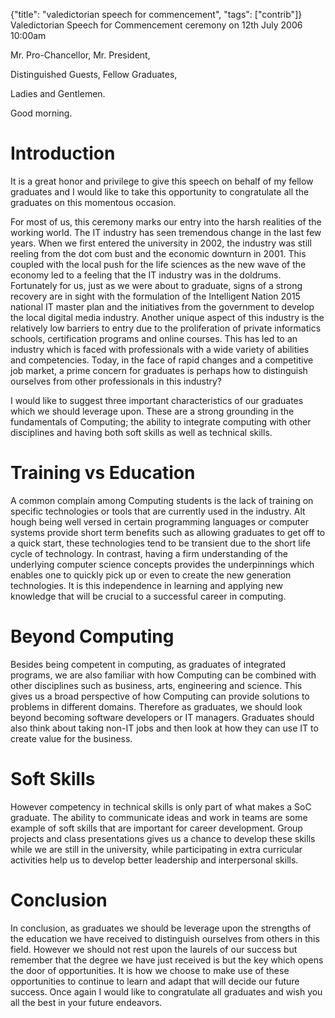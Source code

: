 {"title": "valedictorian speech for commencement", "tags": ["contrib"]}
Valedictorian Speech for Commencement ceremony on 12th July 2006 10:00am

Mr. Pro-Chancellor, Mr. President,

Distinguished Guests, Fellow Graduates,

Ladies and Gentlemen.

Good morning.

# Introduction
It is a great honor and privilege to give this speech on behalf of my fellow
graduates and I would like to take this opportunity to congratulate all the
graduates on this momentous occasion.

For most of us, this ceremony marks our entry into the harsh realities of the
working world. The IT industry has seen tremendous change in the last few years.
When we first entered the university in 2002, the industry was still reeling
from the dot com bust and the economic downturn in 2001. This coupled with the
local push for the life sciences as the new wave of the economy led to a feeling
that the IT industry was in the doldrums. Fortunately for us, just as we were
about to graduate, signs of a strong recovery are in sight with the formulation
of the Intelligent Nation 2015 national IT master plan and the initiatives from
the government to develop the local digital media industry. Another unique
aspect of this industry is the relatively low barriers to entry due to the
proliferation of private informatics schools, certification programs and online
courses. This has led to an industry which is faced with professionals with a
wide variety of abilities and competencies. Today, in the face of rapid changes
and a competitive job market, a prime concern for graduates is perhaps how to
distinguish ourselves from other professionals in this industry?

I would like to suggest three important characteristics of our graduates which
we should leverage upon. These are a strong grounding in the fundamentals of
Computing; the ability to integrate computing with other disciplines and having
both soft skills as well as technical skills.

# Training vs Education
A common complain among Computing students is the lack of training on specific
technologies or tools that are currently used in the industry. Alt hough being
well versed in certain programming languages or computer systems provide short
term benefits such as allowing graduates to get off to a quick start, these
technologies tend to be transient due to the short life cycle of technology. In
contrast, having a firm understanding of the underlying computer science
concepts provides the underpinnings which enables one to quickly pick up or even
to create the new generation technologies. It is this independence in learning
and applying new knowledge that will be crucial to a successful career in
computing.

# Beyond Computing
Besides being competent in computing, as graduates of integrated programs, we
are also familiar with how Computing can be combined with other disciplines such
as business, arts, engineering and science. This gives us a broad perspective
of how Computing can provide solutions to problems in different domains.
Therefore as graduates, we should look beyond becoming software developers or
IT managers. Graduates should also think about taking non-IT jobs and then look
at how they can use IT to create value for the business.

# Soft Skills
However competency in technical skills is only part of what makes a SoC
graduate. The ability to communicate ideas and work in teams are some example
of soft skills that are important for career development. Group projects and
class presentations gives us a chance to develop these skills while we are
still in the university, while participating in extra curricular activities help
us to develop better leadership and interpersonal skills.

# Conclusion
In conclusion, as graduates we should be leverage upon the strengths of the
education we have received to distinguish ourselves from others in this field.
However we should not rest upon the laurels of our success but remember that the
degree we have just received is but the key which opens the door of
opportunities. It is how we choose to make use of these opportunities to
continue to learn and adapt that will decide our future success. Once again I
would like to congratulate all graduates and wish you all the best in your
future endeavors.


